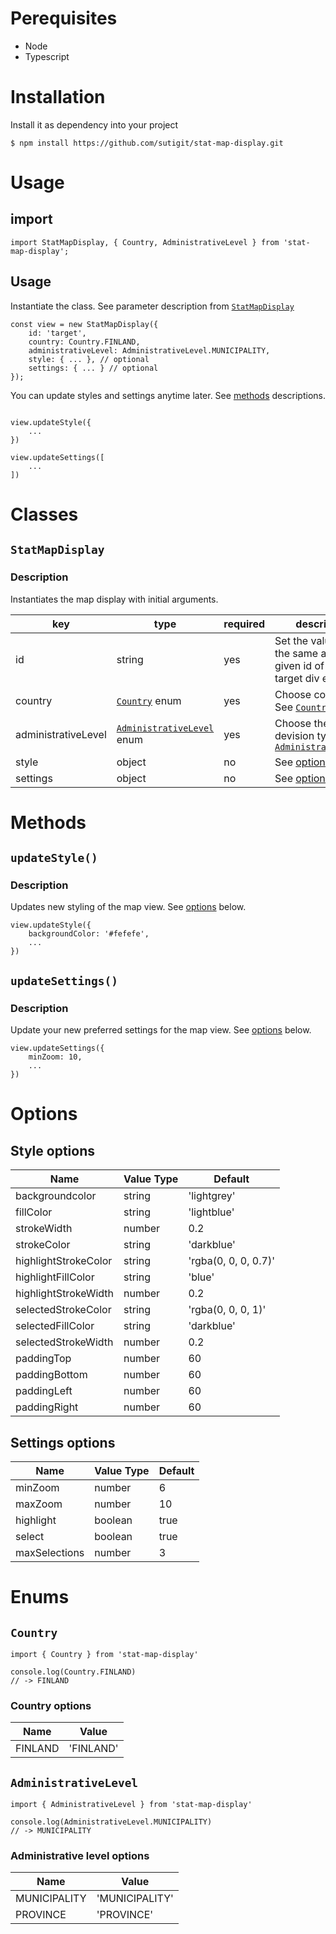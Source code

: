 # Perequisites
- Node
- Typescript

# Installation
Install it as dependency into your project
```
$ npm install https://github.com/sutigit/stat-map-display.git
```
# Usage
## import 
```
import StatMapDisplay, { Country, AdministrativeLevel } from 'stat-map-display';
```
## Usage
Instantiate the class. See parameter description from [`StatMapDisplay`](#statmapdisplay)

```
const view = new StatMapDisplay({
    id: 'target',
    country: Country.FINLAND,
    administrativeLevel: AdministrativeLevel.MUNICIPALITY,
    style: { ... }, // optional
    settings: { ... } // optional
});
```

You can update styles and settings anytime later. See [methods](#methods) descriptions.
```

view.updateStyle({
    ...
})

view.updateSettings([
    ...
])
```

# Classes
## `StatMapDisplay`
### Description
Instantiates the map display with initial arguments.

| key | type | required | description |
|-----|------|---------|-------------|
| id | string | yes | Set the value to be the same as the given id of your target div element |
| country | [`Country`](#country) enum | yes | Choose country. See [`Country`](#country) |
| administrativeLevel | [`AdministrativeLevel`](#administrativelevel) enum | yes | Choose the regional devision type. See [`AdministrativeLevel`](#administrativelevel) |
| style | object | no | See [options](#style-options) |
| settings | object | no | See [options](#settings-options) |

# Methods
## `updateStyle()`
### Description
Updates new styling of the map view. See [options](#style-options) below.
```
view.updateStyle({
    backgroundColor: '#fefefe',
    ...    
})
```

## `updateSettings()`
### Description
Update your new preferred settings for the map view. See [options](#settings-options) below.
```
view.updateSettings({
    minZoom: 10,
    ...
})
```


# Options
## Style options
| Name | Value Type | Default |
|------|------------|---------|
| backgroundcolor | string | 'lightgrey' |
| fillColor | string | 'lightblue' |
| strokeWidth | number | 0.2 |
| strokeColor | string | 'darkblue' |
| highlightStrokeColor | string | 'rgba(0, 0, 0, 0.7)' |
| highlightFillColor | string | 'blue' |
| highlightStrokeWidth | number |  0.2 |
| selectedStrokeColor | string | 'rgba(0, 0, 0, 1)' |
| selectedFillColor | string | 'darkblue' |
| selectedStrokeWidth | number | 0.2 |
| paddingTop | number | 60 |
| paddingBottom | number | 60 |
| paddingLeft | number | 60 |
| paddingRight | number | 60 |

## Settings options
| Name | Value Type | Default |
|------|------------|---------|
| minZoom | number | 6 |
| maxZoom | number | 10 |
| highlight | boolean | true |
| select | boolean | true |
| maxSelections | number | 3 |

# Enums
## `Country`
```
import { Country } from 'stat-map-display'

console.log(Country.FINLAND)
// -> FINLAND
```
### Country options
| Name | Value |
|------|-------|
| FINLAND | 'FINLAND' |### Options

## `AdministrativeLevel`
```
import { AdministrativeLevel } from 'stat-map-display'

console.log(AdministrativeLevel.MUNICIPALITY)
// -> MUNICIPALITY
```

### Administrative level options
| Name | Value |
|------|-------|
| MUNICIPALITY | 'MUNICIPALITY' |
| PROVINCE | 'PROVINCE' |
